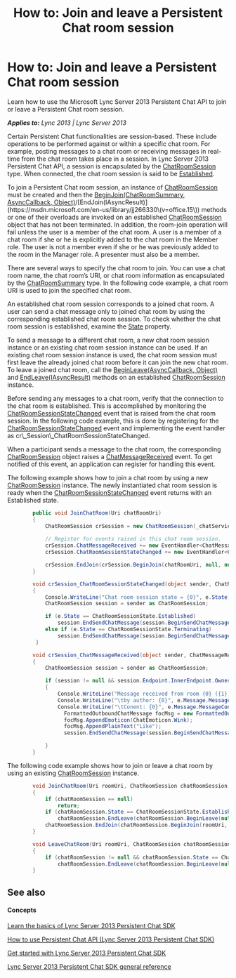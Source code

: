﻿---
title: 'How to: Join and leave a Persistent Chat room session'
TOCTitle: 'How to: Join and leave a Persistent Chat room session'
ms:assetid: ad6df682-54e6-46c9-92a6-1a1b932d1fc6
ms:mtpsurl: https://msdn.microsoft.com/en-us/library/Dn465898(v=office.15)
ms:contentKeyID: 57101359
ms.date: 07/24/2014
mtps_version: v=office.15
dev_langs:
- csharp
---

# How to: Join and leave a Persistent Chat room session

Learn how to use the Microsoft Lync Server 2013 Persistent Chat API to join or leave a Persistent Chat room session.


_**Applies to:** Lync 2013 | Lync Server 2013_

Certain Persistent Chat functionalities are session-based. These include operations to be performed against or within a specific chat room. For example, posting messages to a chat room or receiving messages in real-time from the chat room takes place in a session. In Lync Server 2013 Persistent Chat API, a session is encapsulated by the [ChatRoomSession](https://msdn.microsoft.com/en-us/library/jj265925\(v=office.15\)) type. When connected, the chat room session is said to be [Established](https://msdn.microsoft.com/en-us/library/jj267274\(v=office.15\)).

To join a Persistent Chat room session, an instance of [ChatRoomSession](https://msdn.microsoft.com/en-us/library/jj265925\(v=office.15\)) must be created and then the [BeginJoin(ChatRoomSummary, AsyncCallback, Object)](https://msdn.microsoft.com/en-us/library/jj265923\(v=office.15\))/[EndJoin(IAsyncResult)](https://msdn.microsoft.com/en-us/library/jj266330\(v=office.15\)) methods or one of their overloads are invoked on an established [ChatRoomSession](https://msdn.microsoft.com/en-us/library/jj265925\(v=office.15\)) object that has not been terminated. In addition, the room-join operation will fail unless the user is a member of the chat room. A user is a member of a chat room if she or he is explicitly added to the chat room in the Member role. The user is not a member even if she or he was previously added to the room in the Manager role. A presenter must also be a member.

There are several ways to specify the chat room to join. You can use a chat room name, the chat room’s URI, or chat room information as encapsulated by the [ChatRoomSummary](https://msdn.microsoft.com/en-us/library/jj267628\(v=office.15\)) type. In the following code example, a chat room URI is used to join the specified chat room.

An established chat room session corresponds to a joined chat room. A user can send a chat message only to joined chat room by using the corresponding established chat room session. To check whether the chat room session is established, examine the [State](https://msdn.microsoft.com/en-us/library/jj265902\(v=office.15\)) property.

To send a message to a different chat room, a new chat room session instance or an existing chat room session instance can be used. If an existing chat room session instance is used, the chat room session must first leave the already joined chat room before it can join the new chat room. To leave a joined chat room, call the [BeginLeave(AsyncCallback, Object)](https://msdn.microsoft.com/en-us/library/jj266411\(v=office.15\)) and [EndLeave(IAsyncResult)](https://msdn.microsoft.com/en-us/library/jj267521\(v=office.15\)) methods on an established [ChatRoomSession](https://msdn.microsoft.com/en-us/library/jj265925\(v=office.15\)) instance.

Before sending any messages to a chat room, verify that the connection to the chat room is established. This is accomplished by monitoring the [ChatRoomSessionStateChanged](https://msdn.microsoft.com/en-us/library/jj267324\(v=office.15\)) event that is raised from the chat room session. In the following code example, this is done by registering for the [ChatRoomSessionStateChanged](https://msdn.microsoft.com/en-us/library/jj267324\(v=office.15\)) event and implementing the event handler as cr\_Session\_ChatRoomSessionStateChanged.

When a participant sends a message to the chat room, the corresponding [ChatRoomSession](https://msdn.microsoft.com/en-us/library/jj265925\(v=office.15\)) object raises a [ChatMessageReceived](https://msdn.microsoft.com/en-us/library/jj266375\(v=office.15\)) event. To get notified of this event, an application can register for handling this event.

The following example shows how to join a chat room by using a new [ChatRoomSession](https://msdn.microsoft.com/en-us/library/jj265925\(v=office.15\)) instance. The newly instantiated chat room session is ready when the [ChatRoomSessionStateChanged](https://msdn.microsoft.com/en-us/library/jj267324\(v=office.15\)) event returns with an Established state.

``` csharp
        public void JoinChatRoom(Uri chatRoomUri)
        {
            ChatRoomSession crSession = new ChatRoomSession(_chatServices.Endpoint);
                                 
            // Register for events raised in this chat room session.
            crSession.ChatMessageReceived += new EventHandler<ChatMessageReceivedEventArgs>(crSession_ChatMessageReceived);
            crSession.ChatRoomSessionStateChanged += new EventHandler<ChatRoomSessionStateChangedEventArgs>(crSession_ChatRoomSessionStateChanged);

            crSession.EndJoin(crSession.BeginJoin(chatRoomUri, null, null));           
        }

        void crSession_ChatRoomSessionStateChanged(object sender, ChatRoomSessionStateChangedEventArgs e)
        {
            Console.WriteLine("Chat room session state = {0}", e.State);
            ChatRoomSession session = sender as ChatRoomSession;

            if (e.State == ChatRoomSessionState.Established)
                session.EndSendChatMessage(session.BeginSendChatMessage("Hi.", null, null));
            else if (e.State == ChatRoomSessionState.Terminating)
                session.EndSendChatMessage(session.BeginSendChatMessage("Bye.", null, null));
         }

        void crSession_ChatMessageReceived(object sender, ChatMessageReceivedEventArgs e)
        {
            ChatRoomSession session = sender as ChatRoomSession;

            if (session != null && session.Endpoint.InnerEndpoint.OwnerUri != e.Message.MessageAuthor.OriginalString)
            {
                Console.WriteLine("Message received from room {0} ({1})", e.Message.ChatRoomName, e.Message.ChatRoomUri);
                Console.WriteLine("\tby author: {0}", e.Message.MessageAuthor.OriginalString);
                Console.WriteLine("\tConent: {0}", e.Message.MessageContent);
                  FormattedOutboundChatMessage focMsg = new FormattedOutboundChatMessage();
                  focMsg.AppendEmoticon(ChatEmoticon.Wink);
                  focMsg.AppendPlainText("Like");
                  session.EndSendChatMessage(session.BeginSendChatMessage(focMsg, null, null));

            }
        }
```

The following code example shows how to join or leave a chat room by using an existing [ChatRoomSession](https://msdn.microsoft.com/en-us/library/jj265925\(v=office.15\)) instance.

``` csharp
        void JoinChatRoom(Uri roomUri, ChatRoomSession chatRoomSession)
        {
            if (chatRoomSession == null)
                return;
            if (chatRoomSession.State == ChatRoomSessionState.Established)
                chatRoomSession.EndLeave(chatRoomSession.BeginLeave(null, null));
            chatRoomSession.EndJoin(chatRoomSession.BeginJoin(roomUri, null, null));
        }

        void LeaveChatRoom(Uri roomUri, ChatRoomSession chatRoomSession)
        {
            if (chatRoomSession != null && chatRoomSession.State == ChatRoomSessionState.Established)
                chatRoomSession.EndLeave(chatRoomSession.BeginLeave(null, null));
        }
```

## See also

#### Concepts

[Learn the basics of Lync Server 2013 Persistent Chat SDK](learn-the-basics-of-lync-server-2013-persistent-chat-sdk.md)

[How to use Persistent Chat API (Lync Server 2013 Persistent Chat SDK)](how-to-use-persistent-chat-api-lync-server-2013-persistent-chat-sdk.md)

[Get started with Lync Server 2013 Persistent Chat SDK](get-started-with-lync-server-2013-persistent-chat-sdk.md)

[Lync Server 2013 Persistent Chat SDK general reference](lync-server-2013-persistent-chat-sdk-general-reference.md)

